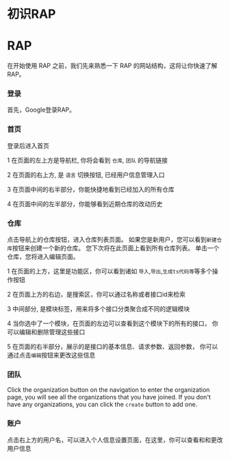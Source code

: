 # 初识RAP

# RAP
在开始使用 RAP 之前，我们先来熟悉一下 RAP 的网站结构，这将让你快速了解RAP。

### 登录
首先，Google登录RAP。

<code src="./component/login_zh.tsx" inline=true></code>
### 首页
登录后进入首页

1 在页面的左上方是导航栏, 你将会看到 `仓库`, `团队` 的导航链接

2 在页面的右上方, 是 `语言` 切换按钮, 已经用户信息管理入口

3 在页面中间的右半部分，你能快捷地看到已经加入的所有仓库

4 在页面中间的左半部分，你能够看到近期仓库的改动历史

<code src="./component/home_zh.tsx" inline=true></code>

### 仓库
点击导航上的仓库按钮，进入仓库列表页面。 如果您是新用户，您可以看到`新建仓库`按钮来创建一个新的仓库。 您下次将在此页面上看到所有仓库列表。 单击一个仓库，您将进入编辑页面。

1 在页面的上方，这里是功能区，你可以看到诸如 `导入`,`导出`,`生成ts代码等`等多个操作按钮

2 在页面上方的右边，是搜索区，你可以通过名称或者接口id来检索

3 中间部分, 是模块标签，用来将多个接口分类聚合成不同的逻辑模块

4 当你选中了一个模块，在页面的左边可以查看到这个模块下的所有的接口， 你可以编辑和删除管理这些接口

5 在页面的右半部分，展示的是接口的基本信息、请求参数、返回参数， 你可以通过点击`编辑`按钮来更改这些信息


<code src="./component/repository_zh.tsx" inline=true></code>
### 团队
Click the organization button on the navigation to enter the organization page, you will see all the organizations that you have joined. If you don't have any organizations, you can click the `create` button to add one.

<code src="./component/organization_zh.tsx" inline=true></code>
### 账户
点击右上方的用户名，可以进入个人信息设置页面，在这里，你可以查看和和更改用户信息

<code src="./component/user_zh.tsx" inline=true></code>
